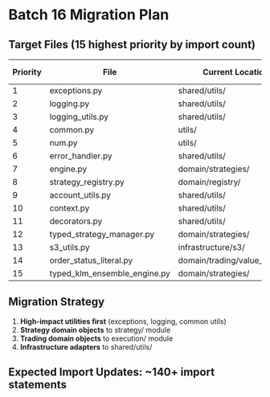 # Batch 16 Migration Plan

## Target Files (15 highest priority by import count)

| Priority | File | Current Location | Target Location | Imports | Business Unit |
|----------|------|------------------|-----------------|---------|---------------|
| 1 | exceptions.py | shared/utils/ | shared/types/ | 29 | shared |
| 2 | logging.py | shared/utils/ | shared/logging/ | 26 | shared |
| 3 | logging_utils.py | shared/utils/ | shared/logging/ | 26 | shared |
| 4 | common.py | utils/ | shared/utils/ | 22 | shared |
| 5 | num.py | utils/ | shared/math/ | 13 | shared |
| 6 | error_handler.py | shared/utils/ | shared/errors/ | 9 | shared |
| 7 | engine.py | domain/strategies/ | strategy/engines/ | 5 | strategy |
| 8 | strategy_registry.py | domain/registry/ | strategy/registry/ | 5 | strategy |
| 9 | account_utils.py | shared/utils/ | shared/utils/ | 4 | shared |
| 10 | context.py | shared/utils/ | shared/utils/ | 4 | shared |
| 11 | decorators.py | shared/utils/ | shared/utils/ | 4 | shared |
| 12 | typed_strategy_manager.py | domain/strategies/ | strategy/engines/ | 4 | strategy |
| 13 | s3_utils.py | infrastructure/s3/ | shared/utils/ | 4 | shared |
| 14 | order_status_literal.py | domain/trading/value_objects/ | execution/orders/ | 3 | execution |
| 15 | typed_klm_ensemble_engine.py | domain/strategies/ | strategy/engines/ | 3 | strategy |

## Migration Strategy

1. **High-impact utilities first** (exceptions, logging, common utils)
2. **Strategy domain objects** to strategy/ module
3. **Trading domain objects** to execution/ module
4. **Infrastructure adapters** to shared/utils/

## Expected Import Updates: ~140+ import statements